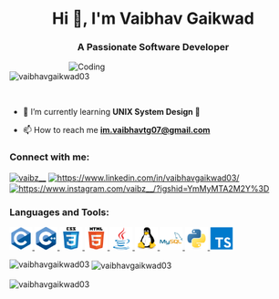 
<h1 align="center">Hi 👋, I'm Vaibhav Gaikwad</h1>
<h3 align="center">A Passionate Software Developer</h3>
<img align= "right" alt= "Coding" width= "400" src = "https://user-images.githubusercontent.com/98527559/175492401-7d16c8fd-da98-4dc4-b8f6-b4993744a063.gif">

<p align="left"> <img src="https://komarev.com/ghpvc/?username=vaibhavgaikwad03&label=Profile%20views&color=0e75b6&style=flat" alt="vaibhavgaikwad03" /> </p>

<p align="left"> <a href="https://twitter.com/" target="blank"><img src="https://img.shields.io/twitter/follow/?logo=twitter&style=for-the-badge" alt="" /></a> </p>

- 🌱 I’m currently learning **UNIX System Design 🐬**

- 📫 How to reach me **im.vaibhavtg07@gmail.com**

<h3 align="left">Connect with me:</h3>
<p align="left">
<a href="https://dev.to/vaibz__" target="blank"><img align="center" src="https://raw.githubusercontent.com/rahuldkjain/github-profile-readme-generator/master/src/images/icons/Social/devto.svg" alt="vaibz__" height="30" width="40" /></a>
<a href="https://www.linkedin.com/in/vaibhavgaikwad03/" target="blank"><img align="center" src="https://raw.githubusercontent.com/rahuldkjain/github-profile-readme-generator/master/src/images/icons/Social/linked-in-alt.svg" alt="https://www.linkedin.com/in/vaibhavgaikwad03/" height="30" width="40" /></a>
<a href="https://www.instagram.com/vaibz__/?igshid=YmMyMTA2M2Y%3D" target="blank"><img align="center" src="https://raw.githubusercontent.com/rahuldkjain/github-profile-readme-generator/master/src/images/icons/Social/instagram.svg" alt="https://www.instagram.com/vaibz__/?igshid=YmMyMTA2M2Y%3D" height="30" width="40" /></a>
</p>

<h3 align="left">Languages and Tools:</h3>
<p align="left"> <a href="https://www.cprogramming.com/" target="_blank" rel="noreferrer"> <img src="https://raw.githubusercontent.com/devicons/devicon/master/icons/c/c-original.svg" alt="c" width="40" height="40"/> </a> <a href="https://www.w3schools.com/cpp/" target="_blank" rel="noreferrer"> <img src="https://raw.githubusercontent.com/devicons/devicon/master/icons/cplusplus/cplusplus-original.svg" alt="cplusplus" width="40" height="40"/> </a> <a href="https://www.w3schools.com/css/" target="_blank" rel="noreferrer"> <img src="https://raw.githubusercontent.com/devicons/devicon/master/icons/css3/css3-original-wordmark.svg" alt="css3" width="40" height="40"/> </a> <a href="https://www.w3.org/html/" target="_blank" rel="noreferrer"> <img src="https://raw.githubusercontent.com/devicons/devicon/master/icons/html5/html5-original-wordmark.svg" alt="html5" width="40" height="40"/> </a> <a href="https://www.java.com" target="_blank" rel="noreferrer"> <img src="https://raw.githubusercontent.com/devicons/devicon/master/icons/java/java-original.svg" alt="java" width="40" height="40"/> </a> <a href="https://www.linux.org/" target="_blank" rel="noreferrer"> <img src="https://raw.githubusercontent.com/devicons/devicon/master/icons/linux/linux-original.svg" alt="linux" width="40" height="40"/> </a> <a href="https://www.mysql.com/" target="_blank" rel="noreferrer"> <img src="https://raw.githubusercontent.com/devicons/devicon/master/icons/mysql/mysql-original-wordmark.svg" alt="mysql" width="40" height="40"/> </a> <a href="https://www.python.org" target="_blank" rel="noreferrer"> <img src="https://raw.githubusercontent.com/devicons/devicon/master/icons/python/python-original.svg" alt="python" width="40" height="40"/> </a> <a href="https://www.typescriptlang.org/" target="_blank" rel="noreferrer"> <img src="https://raw.githubusercontent.com/devicons/devicon/master/icons/typescript/typescript-original.svg" alt="typescript" width="40" height="40"/> </a> </p>

<p><img align="left" src="https://github-readme-stats.vercel.app/api/top-langs?username=vaibhavgaikwad03&show_icons=true&locale=en&layout=compact&exclude_repo=File-Scanner" alt="vaibhavgaikwad03" /></p>

<p>&nbsp;<img align="center" src="https://github-readme-stats.vercel.app/api?username=vaibhavgaikwad03&show_icons=true&locale=en" alt="vaibhavgaikwad03" /></p>

<p><img align="center" src="https://github-readme-streak-stats.herokuapp.com/?user=vaibhavgaikwad03&" alt="vaibhavgaikwad03" /></p> 
